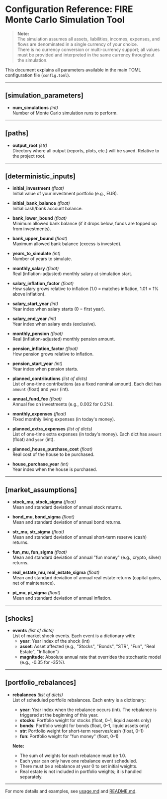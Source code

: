 # Configuration Reference: FIRE Monte Carlo Simulation Tool

> **Note:**  
> The simulation assumes all assets, liabilities, incomes, expenses, and flows are denominated in a
> single currency of your choice.  
> There is no currency conversion or multi-currency support; all values must be provided and
> interpreted in the same currency throughout the simulation.

This document explains all parameters available in the main TOML configuration file (`config.toml`).

---

## [simulation_parameters]

- **num_simulations** _(int)_  
  Number of Monte Carlo simulation runs to perform.

---

## [paths]

- **output_root** _(str)_  
  Directory where all output (reports, plots, etc.) will be saved. Relative to the project root.

---

## [deterministic_inputs]

- **initial_investment** _(float)_  
  Initial value of your investment portfolio (e.g., EUR).

- **initial_bank_balance** _(float)_  
  Initial cash/bank account balance.

- **bank_lower_bound** _(float)_  
  Minimum allowed bank balance (if it drops below, funds are topped up from investments).

- **bank_upper_bound** _(float)_  
  Maximum allowed bank balance (excess is invested).

- **years_to_simulate** _(int)_  
  Number of years to simulate.

- **monthly_salary** _(float)_  
  Real (inflation-adjusted) monthly salary at simulation start.

- **salary_inflation_factor** _(float)_  
  How salary grows relative to inflation (1.0 = matches inflation, 1.01 = 1% above inflation).

- **salary_start_year** _(int)_  
  Year index when salary starts (0 = first year).

- **salary_end_year** _(int)_  
  Year index when salary ends (exclusive).

- **monthly_pension** _(float)_  
  Real (inflation-adjusted) monthly pension amount.

- **pension_inflation_factor** _(float)_  
  How pension grows relative to inflation.

- **pension_start_year** _(int)_  
  Year index when pension starts.

- **planned_contributions** _(list of dicts)_  
  List of one-time contributions (as a fixed nominal amount). Each dict has `amount` (float) and `year` (int).

- **annual_fund_fee** _(float)_  
  Annual fee on investments (e.g., 0.002 for 0.2%).

- **monthly_expenses** _(float)_  
  Fixed monthly living expenses (in today's money).

- **planned_extra_expenses** _(list of dicts)_  
  List of one-time extra expenses (in today's money). Each dict has `amount` (float) and `year`
  (int).

- **planned_house_purchase_cost** _(float)_  
  Real cost of the house to be purchased.

- **house_purchase_year** _(int)_  
  Year index when the house is purchased.

---

## [market_assumptions]

- **stock_mu, stock_sigma** _(float)_  
  Mean and standard deviation of annual stock returns.

- **bond_mu, bond_sigma** _(float)_  
  Mean and standard deviation of annual bond returns.

- **str_mu, str_sigma** _(float)_  
  Mean and standard deviation of annual short-term reserve (cash) returns.

- **fun_mu, fun_sigma** _(float)_  
  Mean and standard deviation of annual "fun money" (e.g., crypto, silver) returns.

- **real_estate_mu, real_estate_sigma** _(float)_  
  Mean and standard deviation of annual real estate returns (capital gains, net of maintenance).

- **pi_mu, pi_sigma** _(float)_  
  Mean and standard deviation of annual inflation.

---

## [shocks]

- **events** _(list of dicts)_  
  List of market shock events. Each event is a dictionary with:
  - **year**: Year index of the shock (int)
  - **asset**: Asset affected (e.g., "Stocks", "Bonds", "STR", "Fun", "Real Estate", "Inflation")
  - **magnitude**: Absolute annual rate that overrides the stochastic model (e.g., -0.35 for -35%).

---

## [portfolio_rebalances]

- **rebalances** _(list of dicts)_  
  List of scheduled portfolio rebalances. Each entry is a dictionary:

  - **year**: Year index when the rebalance occurs (int). The rebalance is triggered at the
    beginning of this year.
  - **stocks**: Portfolio weight for stocks (float, 0–1, liquid assets only)
  - **bonds**: Portfolio weight for bonds (float, 0–1, liquid assets only)
  - **str**: Portfolio weight for short-term reserves/cash (float, 0–1)
  - **fun**: Portfolio weight for "fun money" (float, 0–1)

  **Note:**

  - The sum of weights for each rebalance must be 1.0.
  - Each year can only have one rebalance event scheduled.
  - There must be a rebalance at year 0 to set initial weights.
  - Real estate is not included in portfolio weights; it is handled separately.

---

For more details and examples, see [usage.md](usage.md) and [README.md](../README.md).

